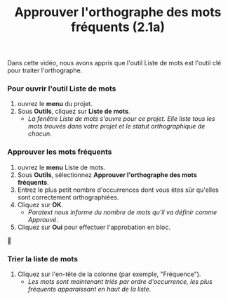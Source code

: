 ﻿---
title: Approuver l'orthographe des mots fréquents (2.1a)
---
Dans cette vidéo, nous avons appris que l'outil Liste de mots est l'outil clé pour traiter l'orthographe.

### Pour ouvrir l'outil Liste de mots

1.  ouvrez le **menu** du projet.
1.  Sous **Outils**, cliquez sur **Liste de mots**.
     -  *La fenêtre Liste de mots s'ouvre pour ce projet. Elle liste tous les mots trouvés dans votre projet et le statut orthographique de chacun*.

### Approuver les mots fréquents

1.  ouvrez le **menu** Liste de mots.
1.  Sous **Outils**, sélectionnez **Approuver l'orthographe des mots fréquents**.
1.  Entrez le plus petit nombre d'occurrences dont vous êtes sûr qu'elles sont correctement orthographiées.
1.  Cliquez sur **OK**.
     -  *Paratext nous informe du nombre de mots qu'il va définir comme Approuvé*.
1.    Cliquez sur **Oui** pour effectuer l'approbation en bloc.


📄

### Trier la liste de mots

1.  Cliquez sur l'en-tête de la colonne (par exemple, "Fréquence").
      -  *Les mots sont maintenant triés par ordre d'occurrence, les plus fréquents apparaissant en haut de la liste*.
